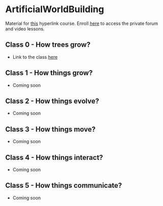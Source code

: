 # ArtificialWorldBuilding

Material for [this](https://hyperlink.academy/courses/artificial-world-building/90/cohorts/82?tab=Curriculum) hyperlink course. Enroll [here](https://hyperlink.academy/discount?discount=96f03659-1f95-4ab0-86b5-8295f7b71945) to access the private forum and video lessons.

## Class 0 - How trees grow?

- Link to the class [here](https://colab.research.google.com/drive/1RywHT63tVgaBDj_AV1MBPuy3wevf5Ia8?usp=sharing)

## Class 1 - How things grow?

- Coming soon

## Class 2 - How things evolve?

- Coming soon

## Class 3 - How things move?

- Coming soon

## Class 4 - How things interact?

- Coming soon

## Class 5 - How things communicate?

- Coming soon
